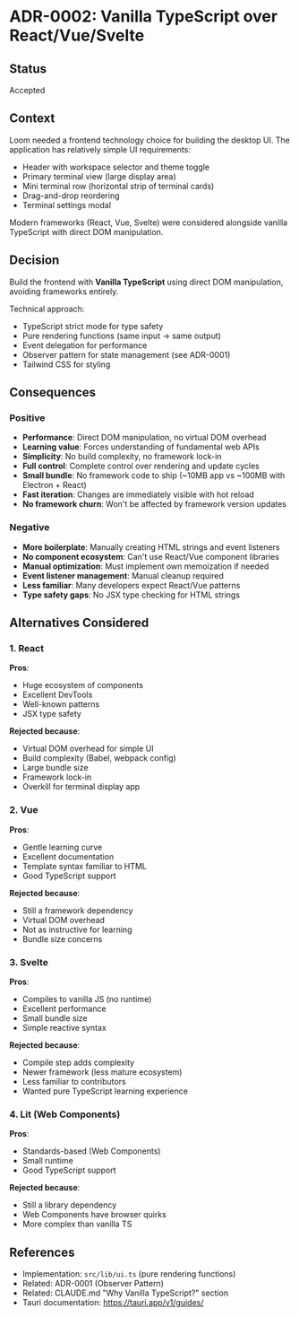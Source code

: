 # ADR-0002: Vanilla TypeScript over React/Vue/Svelte

## Status

Accepted

## Context

Loom needed a frontend technology choice for building the desktop UI. The application has relatively simple UI requirements:
- Header with workspace selector and theme toggle
- Primary terminal view (large display area)
- Mini terminal row (horizontal strip of terminal cards)
- Drag-and-drop reordering
- Terminal settings modal

Modern frameworks (React, Vue, Svelte) were considered alongside vanilla TypeScript with direct DOM manipulation.

## Decision

Build the frontend with **Vanilla TypeScript** using direct DOM manipulation, avoiding frameworks entirely.

Technical approach:
- TypeScript strict mode for type safety
- Pure rendering functions (same input → same output)
- Event delegation for performance
- Observer pattern for state management (see ADR-0001)
- Tailwind CSS for styling

## Consequences

### Positive

- **Performance**: Direct DOM manipulation, no virtual DOM overhead
- **Learning value**: Forces understanding of fundamental web APIs
- **Simplicity**: No build complexity, no framework lock-in
- **Full control**: Complete control over rendering and update cycles
- **Small bundle**: No framework code to ship (~10MB app vs ~100MB with Electron + React)
- **Fast iteration**: Changes are immediately visible with hot reload
- **No framework churn**: Won't be affected by framework version updates

### Negative

- **More boilerplate**: Manually creating HTML strings and event listeners
- **No component ecosystem**: Can't use React/Vue component libraries
- **Manual optimization**: Must implement own memoization if needed
- **Event listener management**: Manual cleanup required
- **Less familiar**: Many developers expect React/Vue patterns
- **Type safety gaps**: No JSX type checking for HTML strings

## Alternatives Considered

### 1. React

**Pros**:
- Huge ecosystem of components
- Excellent DevTools
- Well-known patterns
- JSX type safety

**Rejected because**:
- Virtual DOM overhead for simple UI
- Build complexity (Babel, webpack config)
- Large bundle size
- Framework lock-in
- Overkill for terminal display app

### 2. Vue

**Pros**:
- Gentle learning curve
- Excellent documentation
- Template syntax familiar to HTML
- Good TypeScript support

**Rejected because**:
- Still a framework dependency
- Virtual DOM overhead
- Not as instructive for learning
- Bundle size concerns

### 3. Svelte

**Pros**:
- Compiles to vanilla JS (no runtime)
- Excellent performance
- Small bundle size
- Simple reactive syntax

**Rejected because**:
- Compile step adds complexity
- Newer framework (less mature ecosystem)
- Less familiar to contributors
- Wanted pure TypeScript learning experience

### 4. Lit (Web Components)

**Pros**:
- Standards-based (Web Components)
- Small runtime
- Good TypeScript support

**Rejected because**:
- Still a library dependency
- Web Components have browser quirks
- More complex than vanilla TS

## References

- Implementation: `src/lib/ui.ts` (pure rendering functions)
- Related: ADR-0001 (Observer Pattern)
- Related: CLAUDE.md "Why Vanilla TypeScript?" section
- Tauri documentation: https://tauri.app/v1/guides/
